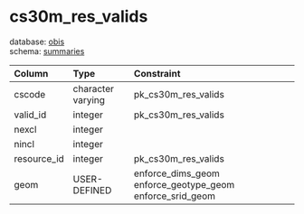 # cs30m_res_valids
database: [obis](../)  
schema: [summaries](summaries)  

|Column|Type|Constraint|
|:---|:---|:---|
|cscode|character varying|pk_cs30m_res_valids |
|valid_id|integer|pk_cs30m_res_valids |
|nexcl|integer||
|nincl|integer||
|resource_id|integer|pk_cs30m_res_valids |
|geom|USER-DEFINED|enforce_dims_geom enforce_geotype_geom enforce_srid_geom |
